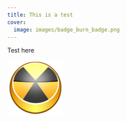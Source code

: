 ```yaml
---
title: This is a test
cover:
  image: images/badge_burn_badge.png
---
```

Test here

![alt](images/badge_burn_badge.png "title")
